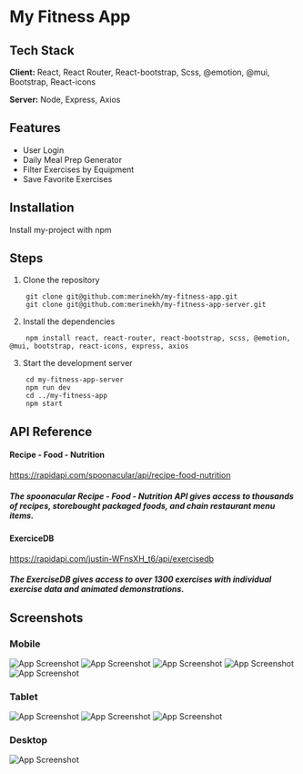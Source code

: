 
# My Fitness App



## Tech Stack

**Client:** React, React Router, React-bootstrap, Scss, @emotion, @mui, Bootstrap, React-icons

**Server:** Node, Express, Axios


## Features

- User Login
- Daily Meal Prep Generator
- Filter Exercises by Equipment
- Save Favorite Exercises


## Installation

Install my-project with npm
## Steps
1) Clone the repository

```
    git clone git@github.com:merinekh/my-fitness-app.git
    git clone git@github.com:merinekh/my-fitness-app-server.git
```
2) Install the dependencies
```
    npm install react, react-router, react-bootstrap, scss, @emotion, @mui, bootstrap, react-icons, express, axios

```
3) Start the development server
```
    cd my-fitness-app-server
    npm run dev
    cd ../my-fitness-app
    npm start
```

## API Reference

#### Recipe - Food - Nutrition
https://rapidapi.com/spoonacular/api/recipe-food-nutrition
##### The spoonacular Recipe - Food - Nutrition API gives access to thousands of recipes, storebought packaged foods, and chain restaurant menu items.



#### ExerciceDB
https://rapidapi.com/justin-WFnsXH_t6/api/exercisedb
##### The ExerciseDB gives access to over 1300 exercises with individual exercise data and animated demonstrations.





## Screenshots

### Mobile

![App Screenshot](https://github.com/merinekh/my-fitness-app/blob/develop/CapstoneImages/mobile-exercices.png)
![App Screenshot](https://github.com/merinekh/my-fitness-app/blob/develop/CapstoneImages/mobile-login.png)
![App Screenshot](https://github.com/merinekh/my-fitness-app/blob/develop/CapstoneImages/mobile-register.png)
![App Screenshot](https://github.com/merinekh/my-fitness-app/blob/develop/CapstoneImages/mobile-logedin.png)
![App Screenshot](https://github.com/merinekh/my-fitness-app/blob/develop/CapstoneImages/mobilesavedExercices.png)

### Tablet

![App Screenshot](https://github.com/merinekh/my-fitness-app/blob/develop/CapstoneImages/tablet-dashboard.png)
![App Screenshot](https://github.com/merinekh/my-fitness-app/blob/develop/CapstoneImages/tablet-exercices.png)
![App Screenshot](https://github.com/merinekh/my-fitness-app/blob/develop/CapstoneImages/tablet-savedExercices.png)

### Desktop

![App Screenshot](https://github.com/merinekh/my-fitness-app/blob/develop/CapstoneImages/desktop-savedExercices.png)


